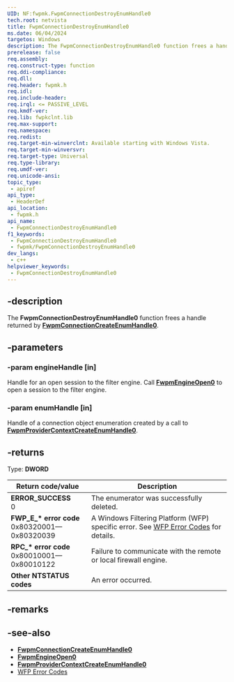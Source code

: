 ```yaml
---
UID: NF:fwpmk.FwpmConnectionDestroyEnumHandle0
tech.root: netvista
title: FwpmConnectionDestroyEnumHandle0
ms.date: 06/04/2024
targetos: Windows
description: The FwpmConnectionDestroyEnumHandle0 function frees a handle returned by FwpmConnectionCreateEnumHandle0.
prerelease: false
req.assembly: 
req.construct-type: function
req.ddi-compliance: 
req.dll: 
req.header: fwpmk.h
req.idl: 
req.include-header: 
req.irql: <= PASSIVE_LEVEL
req.kmdf-ver: 
req.lib: fwpkclnt.lib
req.max-support: 
req.namespace: 
req.redist: 
req.target-min-winverclnt: Available starting with Windows Vista.
req.target-min-winversvr: 
req.target-type: Universal
req.type-library: 
req.umdf-ver: 
req.unicode-ansi: 
topic_type:
 - apiref
api_type:
 - HeaderDef
api_location:
 - fwpmk.h
api_name:
 - FwpmConnectionDestroyEnumHandle0
f1_keywords:
 - FwpmConnectionDestroyEnumHandle0
 - fwpmk/FwpmConnectionDestroyEnumHandle0
dev_langs:
 - c++
helpviewer_keywords:
 - FwpmConnectionDestroyEnumHandle0
---
```


## -description

The **FwpmConnectionDestroyEnumHandle0** function frees a handle returned by **[FwpmConnectionCreateEnumHandle0](nf-fwpmk-fwpmconnectioncreateenumhandle0.md)**.

## -parameters

### -param engineHandle [in]

Handle for an open session to the filter engine. Call **[FwpmEngineOpen0](nf-fwpmk-fwpmengineopen0.md)** to open a session to the filter engine.

### -param enumHandle [in]

Handle of a connection object enumeration created by a call to **[FwpmProviderContextCreateEnumHandle0](nf-fwpmk-fwpmprovidercontextcreateenumhandle0.md)**.

## -returns

Type: **DWORD**

| Return code/value | Description |
| --- | --- |
| **ERROR_SUCCESS**<br>0 | The enumerator was successfully deleted. |
| **FWP_E_\* error code**<br>0x80320001—0x80320039 | A Windows Filtering Platform (WFP) specific error. See [WFP Error Codes](/windows/win32/fwp/wfp-error-codes) for details. |
| **RPC_\* error code**<br>0x80010001—0x80010122 | Failure to communicate with the remote or local firewall engine. |
| **Other NTSTATUS codes** | An error occurred. |

## -remarks

## -see-also

- **[FwpmConnectionCreateEnumHandle0](nf-fwpmk-fwpmconnectioncreateenumhandle0.md)**
- **[FwpmEngineOpen0](nf-fwpmk-fwpmengineopen0.md)**
- **[FwpmProviderContextCreateEnumHandle0](nf-fwpmk-fwpmprovidercontextcreateenumhandle0.md)**
- [WFP Error Codes](/windows/win32/fwp/wfp-error-codes)
